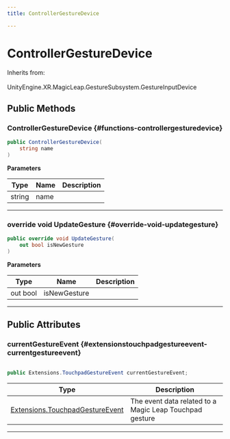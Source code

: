 ```yaml
---
title: ControllerGestureDevice

---
```


# ControllerGestureDevice







Inherits from: <br></br>UnityEngine.XR.MagicLeap.GestureSubsystem.GestureInputDevice




## Public Methods

###  ControllerGestureDevice {#functions-controllergesturedevice}

```csharp
public ControllerGestureDevice(
    string name
)
```


**Parameters**

| Type | Name  | Description  | 
|--|--|--|
| string |name||






-----------

### override void UpdateGesture {#override-void-updategesture}

```csharp
public override void UpdateGesture(
    out bool isNewGesture
)
```


**Parameters**

| Type | Name  | Description  | 
|--|--|--|
| out bool |isNewGesture||






-----------

## Public Attributes

### currentGestureEvent {#extensionstouchpadgestureevent-currentgestureevent}

```csharp

public Extensions.TouchpadGestureEvent currentGestureEvent;

```

| Type | Description  | 
|--|--|
| [Extensions.TouchpadGestureEvent](/versioned_docs/version-14-Jun-2023/unity-api/api/UnityEngine.XR.MagicLeap/GestureSubsystem/Extensions/UnityEngine.XR.MagicLeap.GestureSubsystem.Extensions.TouchpadGestureEvent.md) | The event data related to a Magic Leap Touchpad gesture  |





-----------


